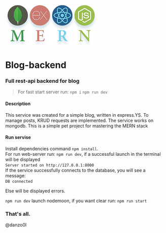 ![MERN logo](MERN-logo.png)

# Blog-backend
### Full rest-api backend for blog

>For fast start server run: `npm i` `npm run dev`  

#### Description

This service was created for a simple blog, written in express.YS. To manage posts, KRUD requests are implemented. The service works on mongodb. This is a simple pet project for mastering the MERN stack

#### Run servise

Install dependencies command `npm install`.  
For run web-server run: `npm run dev`, if a successful launch in the terminal will be displayed   
`Server started on http://127.0.0.1:8000`   
If the service successfully connects to the database, you will see a message:  
`DB connected`

Else will be displayed errors.

`npm run dev` launch nodemoon, if you want clear run: `npm run start`

### That's all.  

@danzo0l